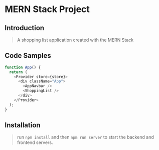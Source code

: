 # MERN Stack Project

## Introduction

> A shopping list application created with the MERN Stack

## Code Samples

```javascript
function App() {
  return (
    <Provider store={store}>
      <div className="App">
        <AppNavbar />
        <ShoppingList />
      </div>
    </Provider>
  );
}
```

## Installation

> run ```npm install``` and then ```npm run server``` to start the backend and frontend servers.
